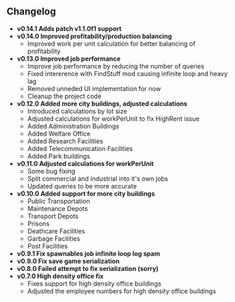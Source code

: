## Changelog
- **v0.14.1 Adds patch v1.1.0f1 support**
- **v0.14.0 Improved profitability/production balancing**
	- Improved work per unit calculation for better balancing of profitability
- **v0.13.0 Improved job performance**
	- Improve job performance by reducing the number of queries
	- Fixed intererence with FindStuff mod causing infinite loop and heavy lag
	- Removed unneded UI implementation for now
	- Cleanup the project code
- **v0.12.0 Added more city buildings, adjusted calculations**
    - Introduced calculations by lot size
	- Adjusted calculations for workPerUnit to fix HighRent issue
	- Added Administration Buildings
	- Added Welfare Office
	- Added Research Facilities
	- Added Telecommunication Facilities
	- Added Park buildings
- **v0.11.0 Adjusted calculations for workPerUnit**
	- Some bug fixing
	- Split commercial and industrial into it's own jobs
	- Updated queries to be more accurate
- **v0.10.0 Added support for more city buildings**
	- Public Transportation
	- Maintenance Depots
	- Transport Depots
	- Prisons
	- Deathcare Facilities
	- Garbage Facilities
	- Post Facilities
- **v0.9.1 Fix spawnables job infinite loop log spam**
- **v0.9.0 Fix save game serialization**
- **v0.8.0 Failed attempt to fix serialization (sorry)**
- **v0.7.0 High density office fix**
	- Fixes support for high density office buildings
	- Adjusted the employee numbers for high density office buildings
